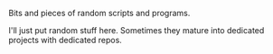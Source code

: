 Bits and pieces of random scripts and programs.

I'll just put random stuff here. Sometimes they mature into
dedicated projects with dedicated repos.
